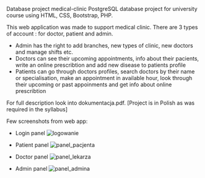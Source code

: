 Database project medical-clinic
PostgreSQL database project for university course using HTML, CSS, Bootstrap, PHP.

This web application was made to support medical clinic. There are 3 types of account : for doctor, patient and admin.
* Admin has the right to add branches, new types of clinic, new doctors and manage shifts etc.
* Doctors can see their upcoming appointments, info about their pacients, write an online prescribtion and add new disease to patients profile
* Patients can go through doctors profiles, search doctors by their name or specialisation, make an appointment in available hour, look through their upcoming or past appoinments and get info about online prescribtion

For full description look into dokumentacja.pdf. [Project is in Polish as was required in the syllabus]

Few screenshots from web app:
* Login panel
![logowanie](https://user-images.githubusercontent.com/56655178/111551436-7eeda800-8780-11eb-88b5-d5468d4f9eec.png)

* Patient panel
![panel_pacjenta](https://user-images.githubusercontent.com/56655178/111551423-76956d00-8780-11eb-8d73-6dcc7e77e613.png)

* Doctor panel
![panel_lekarza](https://user-images.githubusercontent.com/56655178/111551441-81500200-8780-11eb-9414-64cef2e52a47.png)

* Admin panel
![panel_admina](https://user-images.githubusercontent.com/56655178/111551471-9593ff00-8780-11eb-9f4d-101a872e91b2.png)
